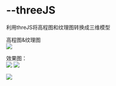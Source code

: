 # --threeJS
利用threJS将高程图和纹理图转换成三维模型

高程图&纹理图    
![](http://ss1.sinaimg.cn/large/d586f89bly1g6ofwusggzj211p0bctqu.jpg)


效果图：    
![](http://ss1.sinaimg.cn/large/d586f89bly1g6ofv00qcwj20ry0jmwy5.jpg)
![](http://ss1.sinaimg.cn/large/d586f89bly1g6ofxlzu66j20rc0j5gxh.jpg)

![](http://ss1.sinaimg.cn/large/d586f89bly1g6og0frijaj212n0mm7wh.jpg)
